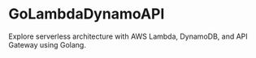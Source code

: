 # GoLambdaDynamoAPI
Explore serverless architecture with AWS Lambda, DynamoDB, and API Gateway using Golang. 
